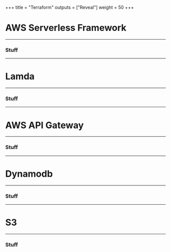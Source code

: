 +++
title = "Terraform"
outputs = ["Reveal"]
weight = 50
+++

# AWS Serverless Framework

---

### Stuff 

---


# Lamda

---

### Stuff 

---

# AWS API Gateway

---

### Stuff 

---

# Dynamodb

---

### Stuff 

---

# S3

---

### Stuff 

